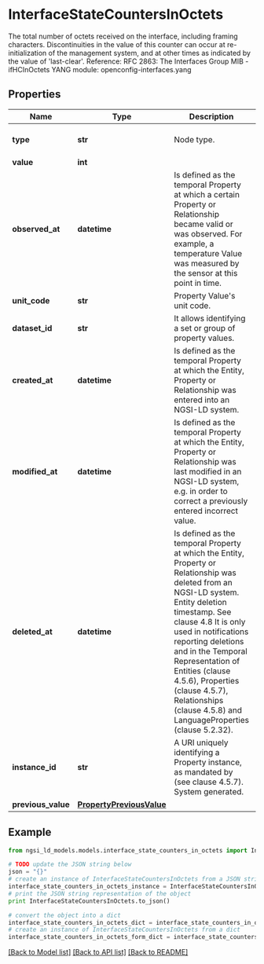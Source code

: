 # InterfaceStateCountersInOctets

The total number of octets received on the interface, including framing characters.  Discontinuities in the value of this counter can occur at re-initialization of the management system, and at other times as indicated by the value of 'last-clear'.  Reference: RFC 2863: The Interfaces Group MIB - ifHCInOctets  YANG module: openconfig-interfaces.yang 

## Properties

Name | Type | Description | Notes
------------ | ------------- | ------------- | -------------
**type** | **str** | Node type.  | [optional] [default to 'Property']
**value** | **int** |  | 
**observed_at** | **datetime** | Is defined as the temporal Property at which a certain Property or Relationship became valid or was observed. For example, a temperature Value was measured by the sensor at this point in time.  | [optional] 
**unit_code** | **str** | Property Value&#39;s unit code.  | [optional] 
**dataset_id** | **str** | It allows identifying a set or group of property values.  | [optional] 
**created_at** | **datetime** | Is defined as the temporal Property at which the Entity, Property or Relationship was entered into an NGSI-LD system.  | [optional] [readonly] 
**modified_at** | **datetime** | Is defined as the temporal Property at which the Entity, Property or Relationship was last modified in an NGSI-LD system, e.g. in order to correct a previously entered incorrect value.  | [optional] [readonly] 
**deleted_at** | **datetime** | Is defined as the temporal Property at which the Entity, Property or Relationship was deleted from an NGSI-LD system.  Entity deletion timestamp. See clause 4.8 It is only used in notifications reporting deletions and in the Temporal Representation of Entities (clause 4.5.6), Properties (clause 4.5.7), Relationships (clause 4.5.8) and LanguageProperties (clause 5.2.32).  | [optional] [readonly] 
**instance_id** | **str** | A URI uniquely identifying a Property instance, as mandated by (see clause 4.5.7). System generated.  | [optional] [readonly] 
**previous_value** | [**PropertyPreviousValue**](PropertyPreviousValue.md) |  | [optional] 

## Example

```python
from ngsi_ld_models.models.interface_state_counters_in_octets import InterfaceStateCountersInOctets

# TODO update the JSON string below
json = "{}"
# create an instance of InterfaceStateCountersInOctets from a JSON string
interface_state_counters_in_octets_instance = InterfaceStateCountersInOctets.from_json(json)
# print the JSON string representation of the object
print InterfaceStateCountersInOctets.to_json()

# convert the object into a dict
interface_state_counters_in_octets_dict = interface_state_counters_in_octets_instance.to_dict()
# create an instance of InterfaceStateCountersInOctets from a dict
interface_state_counters_in_octets_form_dict = interface_state_counters_in_octets.from_dict(interface_state_counters_in_octets_dict)
```
[[Back to Model list]](../README.md#documentation-for-models) [[Back to API list]](../README.md#documentation-for-api-endpoints) [[Back to README]](../README.md)



